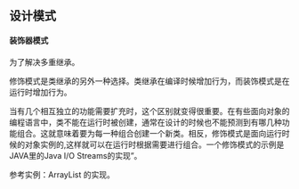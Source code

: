## 设计模式

#### 装饰器模式

为了解决多重继承。

修饰模式是类继承的另外一种选择。类继承在编译时候增加行为，而装饰模式是在运行时增加行为。

当有几个相互独立的功能需要扩充时，这个区别就变得很重要。在有些面向对象的编程语言中，类不能在运行时被创建，通常在设计的时候也不能预测到有哪几种功能组合。这就意味着要为每一种组合创建一个新类。相反，修饰模式是面向运行时候的对象实例的,这样就可以在运行时根据需要进行组合。一个修饰模式的示例是JAVA里的Java I/O Streams的实现”。


参考实例：ArrayList 的实现。